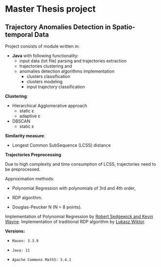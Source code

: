 # Master Thesis project
## Trajectory Anomalies Detection in Spatio-temporal Data

Project consists of module written in:
* **Java** with following functionality:
    * input data (txt file) parsing and trajectories extraction
    * trajectories clustering and 
    * anomalies detection algorithms implementation
        * clusters classification
        * clusters modeling 
        * input trajectory classification

**Clustering**:
* Hierarchical Agglomerative approach
    * static ε
    * adaptive ε
* DBSCAN
    * static ε

**Similarity measure**:
* Longest Common SubSequence (LCSS) distance

**Trajectories Preprocessing**

Due to high complexity and time consumption of LCSS, trajectories need to be preprocessed.

Approximation methods:

* Polynomial Regression with polynomials of 3rd and 4th order,

* RDP algorithm.

* Douglas-Peucker N (N = 8 points).

Implementation of Polynomial Regression by [Robert Sedgewick and Kevin Wayne](https://algs4.cs.princeton.edu/14analysis/PolynomialRegression.java). 
Implementation of traditional RDP algorithm by [Lukasz Wiktor](https://github.com/LukaszWiktor/series-reducer).

**Versions:**
* `Maven: 3.3.9`

* `Java: 11`

* `Apache Commons Math3: 3.4.1`

